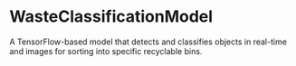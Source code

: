 # WasteClassificationModel
A TensorFlow-based model that detects and classifies objects in real-time and images for sorting into specific recyclable bins.
